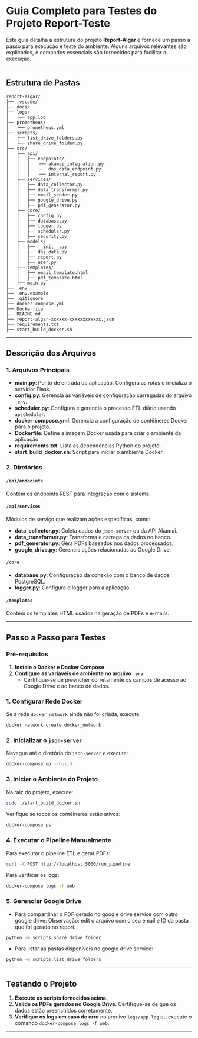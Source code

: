 # Guia Completo para Testes do Projeto Report-Teste

Este guia detalha a estrutura do projeto **Report-Algar** e fornece um passo a passo para execução e teste do ambiente. Alguns arquivos relevantes são explicados, e comandos essenciais são fornecidos para facilitar a execução.

---

## Estrutura de Pastas

```
report-algar/
├── .vscode/
├── docs/
├── logs/
│   └── app.log
├── prometheus/
│   └── prometheus.yml
├── scripts/
│   ├── list_drive_folders.py
│   ├── share_drive_folder.py
├── src/
│   ├── api/
│   │   ├── endpoints/
│   │   │   ├── akamai_integration.py
│   │   │   ├── dns_data_endpoint.py
│   │   │   ├── internal_report.py
│   ├── services/
│   │   ├── data_collector.py
│   │   ├── data_transformer.py
│   │   ├── email_sender.py
│   │   ├── google_drive.py
│   │   ├── pdf_generator.py
│   ├── core/
│   │   ├── config.py
│   │   ├── database.py
│   │   ├── logger.py
│   │   ├── scheduler.py
│   │   ├── security.py
│   ├── models/
│   │   ├── __init__.py
│   │   ├── dns_data.py
│   │   ├── report.py
│   │   ├── user.py
│   ├── templates/
│   │   ├── email_template.html
│   │   ├── pdf_template.html
│   ├── main.py
├── .env
├── .env.example
├── .gitignore
├── docker-compose.yml
├── Dockerfile
├── README.md
├── report-algar-xxxxxx-xxxxxxxxxxxx.json
├── requirements.txt
├── start_build_docker.sh
```

---

## Descrição dos Arquivos

### 1. Arquivos Principais

- **main.py**: Ponto de entrada da aplicação. Configura as rotas e inicializa o servidor Flask.
- **config.py**: Gerencia as variáveis de configuração carregadas do arquivo `.env`.
- **scheduler.py**: Configura e gerencia o processo ETL diário usando `apscheduler`.
- **docker-compose.yml**: Gerencia a configuração de contêineres Docker para o projeto.
- **Dockerfile**: Define a imagem Docker usada para criar o ambiente da aplicação.
- **requirements.txt**: Lista as dependências Python do projeto.
- **start_build_docker.sh**: Script para iniciar o ambiente Docker.

### 2. Diretórios

#### `/api/endpoints`
Contém os endpoints REST para integração com o sistema.

#### `/api/services`
Módulos de serviço que realizam ações específicas, como:
- **data_collector.py**: Coleta dados do `json-server` ou da API Akamai.
- **data_transformer.py**: Transforma e carrega os dados no banco.
- **pdf_generator.py**: Gera PDFs baseados nos dados processados.
- **google_drive.py**: Gerencia ações relacionadas ao Google Drive.

#### `/core`
- **database.py**: Configuração da conexão com o banco de dados PostgreSQL.
- **logger.py**: Configura o logger para a aplicação.

#### `/templates`
Contém os templates HTML usados na geração de PDFs e e-mails.

---

## Passo a Passo para Testes

### Pré-requisitos

1. **Instale o Docker e Docker Compose**.
2. **Configure as variáveis de ambiente no arquivo `.env`**:
   - Certifique-se de preencher corretamente os campos de acesso ao Google Drive e ao banco de dados.

### 1. Configurar Rede Docker
Se a rede `docker_network` ainda não foi criada, execute:
```bash
docker network create docker_network
```

### 2. Inicializar o `json-server`
Navegue até o diretório do `json-server` e execute:
```bash
docker-compose up --build
```

### 3. Iniciar o Ambiente do Projeto
Na raiz do projeto, execute:
```bash
sudo ./start_build_docker.sh
```

Verifique se todos os contêineres estão ativos:
```bash
docker-compose ps
```

### 4. Executar o Pipeline Manualmente
Para executar o pipeline ETL e gerar PDFs:
```bash
curl -X POST http://localhost:5000/run_pipeline
```

Para verificar os logs:
```bash
docker-compose logs -f web
```

### 5. Gerenciar Google Drive
- Para compartilhar o PDF gerado no google drive service com outro google drive: 
Observação: edit o arquivo com o seu email e ID da pasta que foi gerado no report.
```bash
python -m scripts.share_drive_folder
```
- Para listar as pastas disponíveis no google drive service:
```bash
python -m scripts.list_drive_folders
```

---

## Testando o Projeto

1. **Execute os scripts fornecidos acima**.
2. **Valide os PDFs gerados no Google Drive**. Certifique-se de que os dados estão preenchidos corretamente.
3. **Verifique os logs em caso de erro** no arquivo `logs/app.log` ou execute o comando `docker-compose logs -f web`.

---
